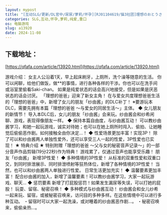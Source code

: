 ```yaml
---
layout: mypost
title: "[互动SLG/更新/DL官中/尿尿/萝莉/怀孕][RJ01104619/猫3社团]理想のおとうさん ～愛娘との同棲生活～[Ver1.2.4+DLC][PC/983M]"
categories: SLG,互动,怀孕,萝莉,纯爱,重口
os: 电脑游戏
slug: a13920
date: 2024-11-08
---
```


## 下载地址：

[https://qfafa.com/article/13920.html](https://qfafa.com/article/13920.html)

游戏介绍：
女主人公沿着1天，早上起床刷牙，上厕所，洗个澡等随意的生活。
你可以闲聊，给他们做饭，做\*\*的事情，进行各种各样的干涉。你也可以在洗手间或浴室里偷看Saki-chan。
如果是纯爱状态的话会高兴地接受，但是如果是厌恶状态的话会讨厌。 
「理想的爸爸」迎来了新女主角！
在与爱女共度理想爸爸生活的「理想的爸爸」中，新增了女儿的朋友「纱由酱」的DLC补丁！
※要游玩本DLC，需要先拥有本篇「理想的爸爸 ～与爱女的同居生活～」主体。
◆ 女儿朋友的新情节！
导入本DLC后，女儿的朋友「纱由酱」会来玩。纱由酱会和纱希闲聊、游戏，表现得像朋友一样。
◆ 保持本篇自由度，与纱由酱互动！
可以教纱由酱学习，和她一起玩游戏，诚实对待她；也可以在她上厕所时闯入、偷拍、让她睡觉后偷偷恶作剧。如何接触全由你决定…！
◆ 性爱场景更加丰富！实现3P！
除了可以和纱由酱两人单独性爱外，还可以享受三人一起的性爱，3P性爱也已实现！
★ 特典介绍 ★
特别附赠「理想的爸爸 ～父与女的秘密音声记录～」的一部分音声作品剪辑(19分22秒)作为特典！
游戏累了，仅通过音声也能享受乐趣！
朋友「纱由酱」
新增3P性爱！
◆ 多种情境的3P性爱！
从标准的双重性爱和双重口交，到同时排泄展示、同时排泄喷射等狂热体位，新增了各种情境的3P性爱！
当然，也可以和纱由酱两人单独进行性爱。
日常生活更加充实！
◆ 温馨要素更加丰富！
配合纱由酱的加入，新增了温馨要素！可以教纱由酱学习，大家一起玩游戏、聊天…
◆ 惩罚要素
新增了打屁股惩罚！如果发生漏尿等失误，可以打她的屁股！
玩耍、留宿、秘密召唤！
◆ 多种模式与纱由酱互动！
纱由酱会和女儿纱希一起来玩、留宿，或被秘密召唤来，访问目的多种多样。在这些情境中可以进行多种互动。
・留宿时可以大家一起洗澡，或对睡着的纱由酱恶作剧…。
・秘密召唤来，偷偷亲热…。